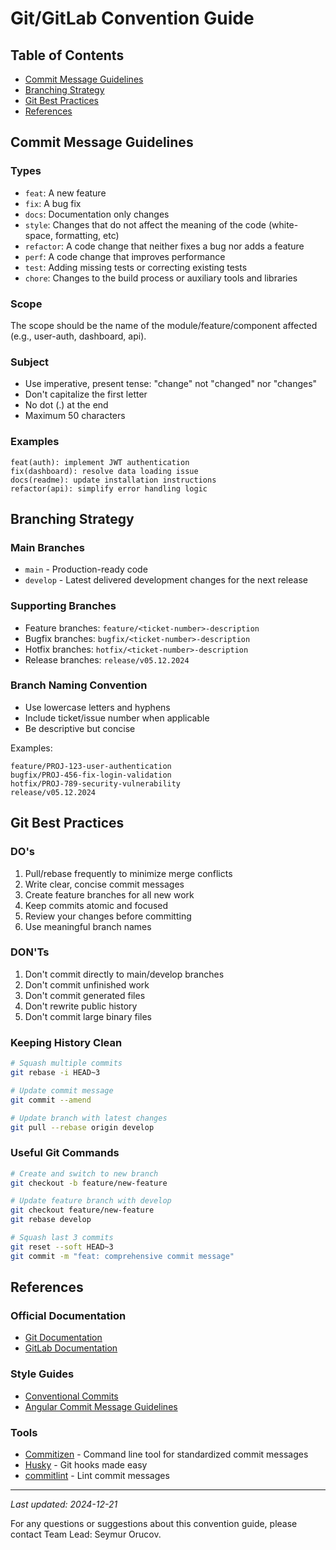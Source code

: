 # Git/GitLab Convention Guide

## Table of Contents

- [Commit Message Guidelines](#commit-message-guidelines)
- [Branching Strategy](#branching-strategy)
- [Git Best Practices](#git-best-practices)
- [References](#references)

## Commit Message Guidelines

### Types

- `feat`: A new feature
- `fix`: A bug fix
- `docs`: Documentation only changes
- `style`: Changes that do not affect the meaning of the code (white-space, formatting, etc)
- `refactor`: A code change that neither fixes a bug nor adds a feature
- `perf`: A code change that improves performance
- `test`: Adding missing tests or correcting existing tests
- `chore`: Changes to the build process or auxiliary tools and libraries

### Scope

The scope should be the name of the module/feature/component affected (e.g., user-auth, dashboard, api).

### Subject

- Use imperative, present tense: "change" not "changed" nor "changes"
- Don't capitalize the first letter
- No dot (.) at the end
- Maximum 50 characters

### Examples

```
feat(auth): implement JWT authentication
fix(dashboard): resolve data loading issue
docs(readme): update installation instructions
refactor(api): simplify error handling logic
```

## Branching Strategy

### Main Branches

- `main` - Production-ready code
- `develop` - Latest delivered development changes for the next release

### Supporting Branches

- Feature branches: `feature/<ticket-number>-description`
- Bugfix branches: `bugfix/<ticket-number>-description`
- Hotfix branches: `hotfix/<ticket-number>-description`
- Release branches: `release/v05.12.2024`

### Branch Naming Convention

- Use lowercase letters and hyphens
- Include ticket/issue number when applicable
- Be descriptive but concise

Examples:

```
feature/PROJ-123-user-authentication
bugfix/PROJ-456-fix-login-validation
hotfix/PROJ-789-security-vulnerability
release/v05.12.2024
```

## Git Best Practices

### DO's

1. Pull/rebase frequently to minimize merge conflicts
2. Write clear, concise commit messages
3. Create feature branches for all new work
4. Keep commits atomic and focused
5. Review your changes before committing
6. Use meaningful branch names

### DON'Ts

1. Don't commit directly to main/develop branches
2. Don't commit unfinished work
3. Don't commit generated files
4. Don't rewrite public history
5. Don't commit large binary files

### Keeping History Clean

```bash
# Squash multiple commits
git rebase -i HEAD~3

# Update commit message
git commit --amend

# Update branch with latest changes
git pull --rebase origin develop
```

### Useful Git Commands

```bash
# Create and switch to new branch
git checkout -b feature/new-feature

# Update feature branch with develop
git checkout feature/new-feature
git rebase develop

# Squash last 3 commits
git reset --soft HEAD~3
git commit -m "feat: comprehensive commit message"
```

## References

### Official Documentation

- [Git Documentation](https://git-scm.com/doc)
- [GitLab Documentation](https://docs.gitlab.com/)

### Style Guides

- [Conventional Commits](https://www.conventionalcommits.org/)
- [Angular Commit Message Guidelines](https://github.com/angular/angular/blob/master/CONTRIBUTING.md#commit)

### Tools

- [Commitizen](http://commitizen.github.io/cz-cli/) - Command line tool for standardized commit messages
- [Husky](https://typicode.github.io/husky/) - Git hooks made easy
- [commitlint](https://commitlint.js.org/) - Lint commit messages

---

_Last updated: 2024-12-21_

For any questions or suggestions about this convention guide, please contact Team Lead: Seymur Orucov.
